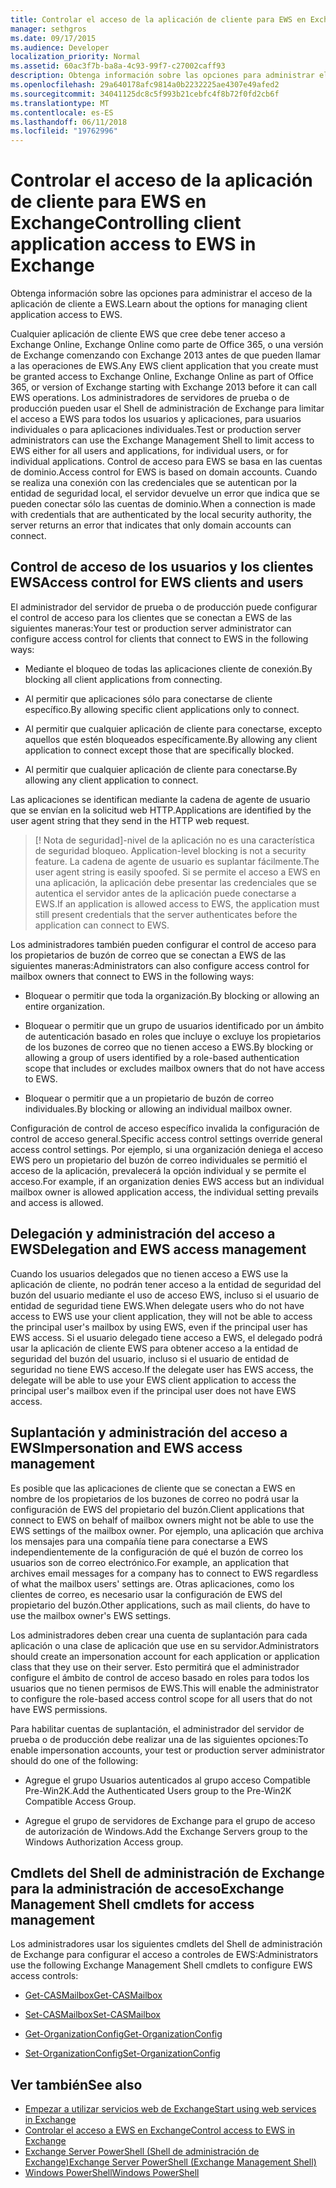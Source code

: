 ```yaml
---
title: Controlar el acceso de la aplicación de cliente para EWS en Exchange
manager: sethgros
ms.date: 09/17/2015
ms.audience: Developer
localization_priority: Normal
ms.assetid: 60ac3f7b-ba8a-4c93-99f7-c27002caff93
description: Obtenga información sobre las opciones para administrar el acceso de la aplicación de cliente a EWS.
ms.openlocfilehash: 29a640178afc9814a0b2232225ae4307e49afed2
ms.sourcegitcommit: 34041125dc8c5f993b21cebfc4f8b72f0fd2cb6f
ms.translationtype: MT
ms.contentlocale: es-ES
ms.lasthandoff: 06/11/2018
ms.locfileid: "19762996"
---
```

# <a name="controlling-client-application-access-to-ews-in-exchange"></a><span data-ttu-id="9f31a-103">Controlar el acceso de la aplicación de cliente para EWS en Exchange</span><span class="sxs-lookup"><span data-stu-id="9f31a-103">Controlling client application access to EWS in Exchange</span></span>

<span data-ttu-id="9f31a-104">Obtenga información sobre las opciones para administrar el acceso de la aplicación de cliente a EWS.</span><span class="sxs-lookup"><span data-stu-id="9f31a-104">Learn about the options for managing client application access to EWS.</span></span>
  
<span data-ttu-id="9f31a-105">Cualquier aplicación de cliente EWS que cree debe tener acceso a Exchange Online, Exchange Online como parte de Office 365, o una versión de Exchange comenzando con Exchange 2013 antes de que pueden llamar a las operaciones de EWS.</span><span class="sxs-lookup"><span data-stu-id="9f31a-105">Any EWS client application that you create must be granted access to Exchange Online, Exchange Online as part of Office 365, or version of Exchange starting with Exchange 2013 before it can call EWS operations.</span></span> <span data-ttu-id="9f31a-106">Los administradores de servidores de prueba o de producción pueden usar el Shell de administración de Exchange para limitar el acceso a EWS para todos los usuarios y aplicaciones, para usuarios individuales o para aplicaciones individuales.</span><span class="sxs-lookup"><span data-stu-id="9f31a-106">Test or production server administrators can use the Exchange Management Shell to limit access to EWS either for all users and applications, for individual users, or for individual applications.</span></span> <span data-ttu-id="9f31a-107">Control de acceso para EWS se basa en las cuentas de dominio.</span><span class="sxs-lookup"><span data-stu-id="9f31a-107">Access control for EWS is based on domain accounts.</span></span> <span data-ttu-id="9f31a-108">Cuando se realiza una conexión con las credenciales que se autentican por la entidad de seguridad local, el servidor devuelve un error que indica que se pueden conectar sólo las cuentas de dominio.</span><span class="sxs-lookup"><span data-stu-id="9f31a-108">When a connection is made with credentials that are authenticated by the local security authority, the server returns an error that indicates that only domain accounts can connect.</span></span> 
  
## <a name="access-control-for-ews-clients-and-users"></a><span data-ttu-id="9f31a-109">Control de acceso de los usuarios y los clientes EWS</span><span class="sxs-lookup"><span data-stu-id="9f31a-109">Access control for EWS clients and users</span></span>
<span data-ttu-id="9f31a-110"><a name="bk_configure"> </a></span><span class="sxs-lookup"><span data-stu-id="9f31a-110"></span></span>

<span data-ttu-id="9f31a-111">El administrador del servidor de prueba o de producción puede configurar el control de acceso para los clientes que se conectan a EWS de las siguientes maneras:</span><span class="sxs-lookup"><span data-stu-id="9f31a-111">Your test or production server administrator can configure access control for clients that connect to EWS in the following ways:</span></span> 
  
- <span data-ttu-id="9f31a-112">Mediante el bloqueo de todas las aplicaciones cliente de conexión.</span><span class="sxs-lookup"><span data-stu-id="9f31a-112">By blocking all client applications from connecting.</span></span>
    
- <span data-ttu-id="9f31a-113">Al permitir que aplicaciones sólo para conectarse de cliente específico.</span><span class="sxs-lookup"><span data-stu-id="9f31a-113">By allowing specific client applications only to connect.</span></span>
    
- <span data-ttu-id="9f31a-114">Al permitir que cualquier aplicación de cliente para conectarse, excepto aquellos que estén bloqueados específicamente.</span><span class="sxs-lookup"><span data-stu-id="9f31a-114">By allowing any client application to connect except those that are specifically blocked.</span></span>
    
- <span data-ttu-id="9f31a-115">Al permitir que cualquier aplicación de cliente para conectarse.</span><span class="sxs-lookup"><span data-stu-id="9f31a-115">By allowing any client application to connect.</span></span>
    
<span data-ttu-id="9f31a-116">Las aplicaciones se identifican mediante la cadena de agente de usuario que se envían en la solicitud web HTTP.</span><span class="sxs-lookup"><span data-stu-id="9f31a-116">Applications are identified by the user agent string that they send in the HTTP web request.</span></span>
  
> [! Nota de seguridad]<span data-ttu-id="9f31a-117">-nivel de la aplicación no es una característica de seguridad bloqueo.</span><span class="sxs-lookup"><span data-stu-id="9f31a-117"> Application-level blocking is not a security feature.</span></span> <span data-ttu-id="9f31a-118">La cadena de agente de usuario es suplantar fácilmente.</span><span class="sxs-lookup"><span data-stu-id="9f31a-118">The user agent string is easily spoofed.</span></span> <span data-ttu-id="9f31a-119">Si se permite el acceso a EWS en una aplicación, la aplicación debe presentar las credenciales que se autentica el servidor antes de la aplicación puede conectarse a EWS.</span><span class="sxs-lookup"><span data-stu-id="9f31a-119">If an application is allowed access to EWS, the application must still present credentials that the server authenticates before the application can connect to EWS.</span></span> 
  
<span data-ttu-id="9f31a-120">Los administradores también pueden configurar el control de acceso para los propietarios de buzón de correo que se conectan a EWS de las siguientes maneras:</span><span class="sxs-lookup"><span data-stu-id="9f31a-120">Administrators can also configure access control for mailbox owners that connect to EWS in the following ways:</span></span> 
  
- <span data-ttu-id="9f31a-121">Bloquear o permitir que toda la organización.</span><span class="sxs-lookup"><span data-stu-id="9f31a-121">By blocking or allowing an entire organization.</span></span>
    
- <span data-ttu-id="9f31a-122">Bloquear o permitir que un grupo de usuarios identificado por un ámbito de autenticación basado en roles que incluye o excluye los propietarios de los buzones de correo que no tienen acceso a EWS.</span><span class="sxs-lookup"><span data-stu-id="9f31a-122">By blocking or allowing a group of users identified by a role-based authentication scope that includes or excludes mailbox owners that do not have access to EWS.</span></span>
    
- <span data-ttu-id="9f31a-123">Bloquear o permitir que a un propietario de buzón de correo individuales.</span><span class="sxs-lookup"><span data-stu-id="9f31a-123">By blocking or allowing an individual mailbox owner.</span></span>
    
<span data-ttu-id="9f31a-124">Configuración de control de acceso específico invalida la configuración de control de acceso general.</span><span class="sxs-lookup"><span data-stu-id="9f31a-124">Specific access control settings override general access control settings.</span></span> <span data-ttu-id="9f31a-125">Por ejemplo, si una organización deniega el acceso EWS pero un propietario del buzón de correo individuales se permitió el acceso de la aplicación, prevalecerá la opción individual y se permite el acceso.</span><span class="sxs-lookup"><span data-stu-id="9f31a-125">For example, if an organization denies EWS access but an individual mailbox owner is allowed application access, the individual setting prevails and access is allowed.</span></span> 
  
## <a name="delegation-and-ews-access-management"></a><span data-ttu-id="9f31a-126">Delegación y administración del acceso a EWS</span><span class="sxs-lookup"><span data-stu-id="9f31a-126">Delegation and EWS access management</span></span>
<span data-ttu-id="9f31a-127"><a name="bk_delegation"> </a></span><span class="sxs-lookup"><span data-stu-id="9f31a-127"></span></span>

<span data-ttu-id="9f31a-128">Cuando los usuarios delegados que no tienen acceso a EWS use la aplicación de cliente, no podrán tener acceso a la entidad de seguridad del buzón del usuario mediante el uso de acceso EWS, incluso si el usuario de entidad de seguridad tiene EWS.</span><span class="sxs-lookup"><span data-stu-id="9f31a-128">When delegate users who do not have access to EWS use your client application, they will not be able to access the principal user's mailbox by using EWS, even if the principal user has EWS access.</span></span> <span data-ttu-id="9f31a-129">Si el usuario delegado tiene acceso a EWS, el delegado podrá usar la aplicación de cliente EWS para obtener acceso a la entidad de seguridad del buzón del usuario, incluso si el usuario de entidad de seguridad no tiene EWS acceso.</span><span class="sxs-lookup"><span data-stu-id="9f31a-129">If the delegate user has EWS access, the delegate will be able to use your EWS client application to access the principal user's mailbox even if the principal user does not have EWS access.</span></span> 
  
## <a name="impersonation-and-ews-access-management"></a><span data-ttu-id="9f31a-130">Suplantación y administración del acceso a EWS</span><span class="sxs-lookup"><span data-stu-id="9f31a-130">Impersonation and EWS access management</span></span>
<span data-ttu-id="9f31a-131"><a name="bk_impersonation"> </a></span><span class="sxs-lookup"><span data-stu-id="9f31a-131"></span></span>

<span data-ttu-id="9f31a-132">Es posible que las aplicaciones de cliente que se conectan a EWS en nombre de los propietarios de los buzones de correo no podrá usar la configuración de EWS del propietario del buzón.</span><span class="sxs-lookup"><span data-stu-id="9f31a-132">Client applications that connect to EWS on behalf of mailbox owners might not be able to use the EWS settings of the mailbox owner.</span></span> <span data-ttu-id="9f31a-133">Por ejemplo, una aplicación que archiva los mensajes para una compañía tiene para conectarse a EWS independientemente de la configuración de qué el buzón de correo los usuarios son de correo electrónico.</span><span class="sxs-lookup"><span data-stu-id="9f31a-133">For example, an application that archives email messages for a company has to connect to EWS regardless of what the mailbox users' settings are.</span></span> <span data-ttu-id="9f31a-134">Otras aplicaciones, como los clientes de correo, es necesario usar la configuración de EWS del propietario del buzón.</span><span class="sxs-lookup"><span data-stu-id="9f31a-134">Other applications, such as mail clients, do have to use the mailbox owner's EWS settings.</span></span> 
  
<span data-ttu-id="9f31a-135">Los administradores deben crear una cuenta de suplantación para cada aplicación o una clase de aplicación que use en su servidor.</span><span class="sxs-lookup"><span data-stu-id="9f31a-135">Administrators should create an impersonation account for each application or application class that they use on their server.</span></span> <span data-ttu-id="9f31a-136">Esto permitirá que el administrador configure el ámbito de control de acceso basado en roles para todos los usuarios que no tienen permisos de EWS.</span><span class="sxs-lookup"><span data-stu-id="9f31a-136">This will enable the administrator to configure the role-based access control scope for all users that do not have EWS permissions.</span></span> 
  
<span data-ttu-id="9f31a-137">Para habilitar cuentas de suplantación, el administrador del servidor de prueba o de producción debe realizar una de las siguientes opciones:</span><span class="sxs-lookup"><span data-stu-id="9f31a-137">To enable impersonation accounts, your test or production server administrator should do one of the following:</span></span> 
  
- <span data-ttu-id="9f31a-138">Agregue el grupo Usuarios autenticados al grupo acceso Compatible Pre-Win2K.</span><span class="sxs-lookup"><span data-stu-id="9f31a-138">Add the Authenticated Users group to the Pre-Win2K Compatible Access Group.</span></span> 
    
- <span data-ttu-id="9f31a-139">Agregue el grupo de servidores de Exchange para el grupo de acceso de autorización de Windows.</span><span class="sxs-lookup"><span data-stu-id="9f31a-139">Add the Exchange Servers group to the Windows Authorization Access group.</span></span> 
    
## <a name="exchange-management-shell-cmdlets-for-access-management"></a><span data-ttu-id="9f31a-140">Cmdlets del Shell de administración de Exchange para la administración de acceso</span><span class="sxs-lookup"><span data-stu-id="9f31a-140">Exchange Management Shell cmdlets for access management</span></span>
<span data-ttu-id="9f31a-141"><a name="bk_cmdlets"> </a></span><span class="sxs-lookup"><span data-stu-id="9f31a-141"></span></span>

<span data-ttu-id="9f31a-142">Los administradores usar los siguientes cmdlets del Shell de administración de Exchange para configurar el acceso a controles de EWS:</span><span class="sxs-lookup"><span data-stu-id="9f31a-142">Administrators use the following Exchange Management Shell cmdlets to configure EWS access controls:</span></span> 
  
- [<span data-ttu-id="9f31a-143">Get-CASMailbox</span><span class="sxs-lookup"><span data-stu-id="9f31a-143">Get-CASMailbox</span></span>](http://technet.microsoft.com/en-us/library/bb124754.aspx)
    
- [<span data-ttu-id="9f31a-144">Set-CASMailbox</span><span class="sxs-lookup"><span data-stu-id="9f31a-144">Set-CASMailbox</span></span>](http://technet.microsoft.com/en-us/library/bb125264.aspx)
    
- [<span data-ttu-id="9f31a-145">Get-OrganizationConfig</span><span class="sxs-lookup"><span data-stu-id="9f31a-145">Get-OrganizationConfig</span></span>](http://technet.microsoft.com/en-us/library/aa997571.aspx)
    
- [<span data-ttu-id="9f31a-146">Set-OrganizationConfig</span><span class="sxs-lookup"><span data-stu-id="9f31a-146">Set-OrganizationConfig</span></span>](http://technet.microsoft.com/en-us/library/aa997443.aspx)
    
## <a name="see-also"></a><span data-ttu-id="9f31a-147">Ver también</span><span class="sxs-lookup"><span data-stu-id="9f31a-147">See also</span></span>

- [<span data-ttu-id="9f31a-148">Empezar a utilizar servicios web de Exchange</span><span class="sxs-lookup"><span data-stu-id="9f31a-148">Start using web services in Exchange</span></span>](start-using-web-services-in-exchange.md)  
- [<span data-ttu-id="9f31a-149">Controlar el acceso a EWS en Exchange</span><span class="sxs-lookup"><span data-stu-id="9f31a-149">Control access to EWS in Exchange</span></span>](how-to-control-access-to-ews-in-exchange.md)
- [<span data-ttu-id="9f31a-150">Exchange Server PowerShell (Shell de administración de Exchange)</span><span class="sxs-lookup"><span data-stu-id="9f31a-150">Exchange Server PowerShell (Exchange Management Shell)</span></span>](https://docs.microsoft.com/en-us/powershell/exchange/exchange-server/exchange-management-shell?view=exchange-ps)
- [<span data-ttu-id="9f31a-151">Windows PowerShell</span><span class="sxs-lookup"><span data-stu-id="9f31a-151">Windows PowerShell</span></span>](http://msdn.microsoft.com/en-us/library/dd835506%28v=vs.85%29.aspx)
    

